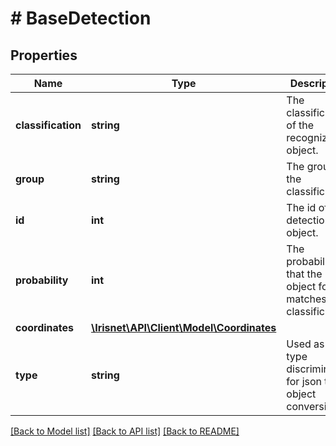 # # BaseDetection

## Properties

Name | Type | Description | Notes
------------ | ------------- | ------------- | -------------
**classification** | **string** | The classification of the recognized object. | [optional]
**group** | **string** | The group of the classification. | [optional]
**id** | **int** | The id of the detection object. | [optional]
**probability** | **int** | The probability that the object found matches the classification. | [optional]
**coordinates** | [**\Irisnet\API\Client\Model\Coordinates**](Coordinates.md) |  | [optional]
**type** | **string** | Used as a type discriminator for json to object conversion. | [optional]

[[Back to Model list]](../../README.md#models) [[Back to API list]](../../README.md#endpoints) [[Back to README]](../../README.md)
